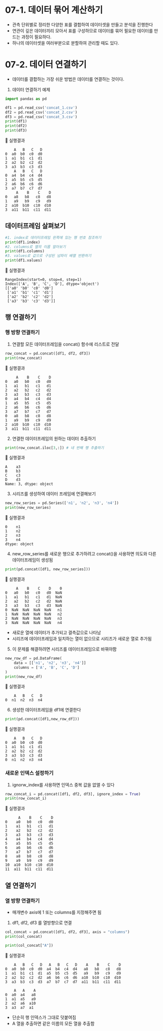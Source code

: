 # 07-1. 데이터 묶어 계산하기
* 관측 단위별로 정리한 다양한 표를 결합하여 데이터셋을 만들고 분석을 진행한다
* 연관이 깊은 데이터끼리 모아서 표를 구성하므로 데이터를 묶어 필요한 데이터를 만드는 과정이 필요하다.
* 하나의 데이터셋을 여러부분으로 분할하여 관리할 때도 있다.

# 07-2. 데이터 연결하기
* 데이터를 결합하는 가장 쉬운 방법은 데이터를 연결하는 것이다.
1. 데이터 연결하기 예제
```python
import pandas as pd

df1 = pd.read_csv('concat_1.csv')
df2 = pd.read_csv('concat_2.csv')
df3 = pd.read_csv('concat_3.csv')
print(df1)
print(df2)
print(df3)
```
📝 실행결과
```
    A   B   C   D
0  a0  b0  c0  d0
1  a1  b1  c1  d1
2  a2  b2  c2  d2
3  a3  b3  c3  d3
    A   B   C   D
0  a4  b4  c4  d4
1  a5  b5  c5  d5
2  a6  b6  c6  d6
3  a7  b7  c7  d7
     A    B    C    D
0   a8   b8   c8   d8
1   a9   b9   c9   d9
2  a10  b10  c10  d10
3  a11  b11  c11  d11
```

## 데이터프레임 살펴보기
```python
#1. index로 데이터프레임 왼쪽에 있는 행 번호 참조하기
print(df1.index)
#2. columns로 열의 이름 알아보기
print(df1.columns)
#3. values로 값으로 구성된 넘파이 배열 반환하기
print(df1.values)
```
📝 실행결과
```
RangeIndex(start=0, stop=4, step=1)
Index(['A', 'B', 'C', 'D'], dtype='object')
[['a0' 'b0' 'c0' 'd0']
 ['a1' 'b1' 'c1' 'd1']
 ['a2' 'b2' 'c2' 'd2']
 ['a3' 'b3' 'c3' 'd3']]
```

## 행 연결하기
### 행 방향 연결하기
1. 연결할 모든 데이터프레임을 concat() 함수에 리스트로 전달
```python
row_concat = pd.concat([df1, df2, df3])
print(row_concat)
```
📝 실행결과
```
     A    B    C    D
0   a0   b0   c0   d0
1   a1   b1   c1   d1
2   a2   b2   c2   d2
3   a3   b3   c3   d3
0   a4   b4   c4   d4
1   a5   b5   c5   d5
2   a6   b6   c6   d6
3   a7   b7   c7   d7
0   a8   b8   c8   d8
1   a9   b9   c9   d9
2  a10  b10  c10  d10
3  a11  b11  c11  d11
```
2. 연결한 데이터프레임의 원하는 데이터 추출하기
```python
print(row_concat.iloc[3,:]) # 네 번째 행 추출하기
```
📝 실행결과
```
A    a3
B    b3
C    c3
D    d3
Name: 3, dtype: object
```

3. 시리즈를 생성하여 데이터 프레임에 연결해보기
```python
new_row_series = pd.Series(['n1', 'n2', 'n3', 'n4'])
print(new_row_series)
```
📝 실행결과
```
0    n1
1    n2
2    n3
3    n4
dtype: object
```

4. new_row_series를 새로운 행으로 추가하려고 concat()을 사용하면 의도와 다른 데이터프레임이 생성됨
```python
print(pd.concat([df1, new_row_series]))
```
📝 실행결과
```
     A    B    C    D    0
0   a0   b0   c0   d0  NaN
1   a1   b1   c1   d1  NaN
2   a2   b2   c2   d2  NaN
3   a3   b3   c3   d3  NaN
0  NaN  NaN  NaN  NaN   n1
1  NaN  NaN  NaN  NaN   n2
2  NaN  NaN  NaN  NaN   n3
3  NaN  NaN  NaN  NaN   n4
```
* 새로운 열에 데이터가 추가되고 결측값으로 나타남
* 시리즈에 데이터프레임과 일치하는 열이 없으므로 시리즈가 새로운 열로 추가됨

5. 이 문제를 해결하려면 시리즈를 데이터프레임으로 바꿔야함
```python
new_row_df = pd.DataFrame(
    data = [['n1', 'n2', 'n3', 'n4']]
    columns = ['A', 'B', 'C', 'D']
)
print(new_row_df)
```
📝 실행결과
```
    A   B   C   D
0  n1  n2  n3  n4
```
6. 생성한 데이터프레임을 df1에 연결한다
```python
print(pd.concat([df1,new_row_df]))
```
📝 실행결과
```
    A   B   C   D
0  a0  b0  c0  d0
1  a1  b1  c1  d1
2  a2  b2  c2  d2
3  a3  b3  c3  d3
0  n1  n2  n3  n4
```

### 새로운 인덱스 설정하기
1. ignorw_index를 사용하면 인덱스 중복 값을 없앨 수 있다
```python
row_concat_i = pd.concat([df1, df2, df3], ignore_index = True)
print(row_concat_i)
```
📝 실행결과
```
      A    B    C    D
0    a0   b0   c0   d0
1    a1   b1   c1   d1
2    a2   b2   c2   d2
3    a3   b3   c3   d3
4    a4   b4   c4   d4
5    a5   b5   c5   d5
6    a6   b6   c6   d6
7    a7   b7   c7   d7
8    a8   b8   c8   d8
9    a9   b9   c9   d9
10  a10  b10  c10  d10
11  a11  b11  c11  d11
```

## 열 연결하기
### 열 방향 연결하기
* 매개변수 axis에 1 또는 columns를 지정해주면 됨
1. df1, df2, df3 를 열방향으로 연결
```python
col_concat = pd.concat([df1, df2, df3], axis = "columns")
print(col_concat)

print(col_concat["A"])
```
📝 실행결과
```
    A   B   C   D   A   B   C   D    A    B    C    D
0  a0  b0  c0  d0  a4  b4  c4  d4   a8   b8   c8   d8
1  a1  b1  c1  d1  a5  b5  c5  d5   a9   b9   c9   d9
2  a2  b2  c2  d2  a6  b6  c6  d6  a10  b10  c10  d10
3  a3  b3  c3  d3  a7  b7  c7  d7  a11  b11  c11  d11

    A   A    A
0  a0  a4   a8
1  a1  a5   a9
2  a2  a6  a10
3  a3  a7  a1
```
* 단순히 행 인덱스가 그대로 덧붙여짐
* A 열을 추출하면 같은 이름의 모든 열을 추출함
